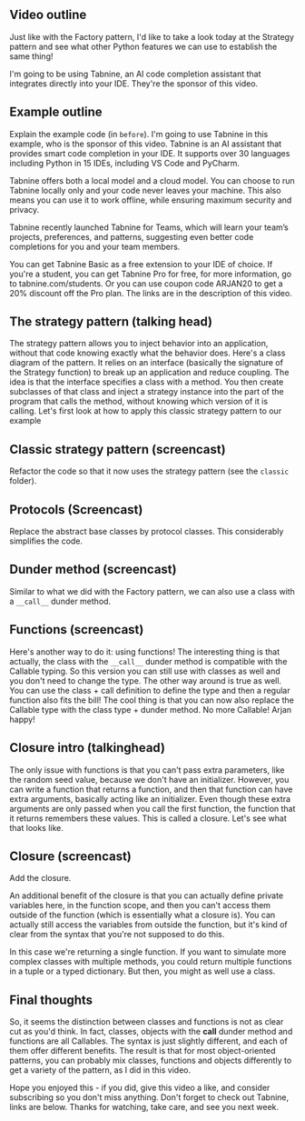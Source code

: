 ## Video outline

Just like with the Factory pattern, I'd like to take a look today at the Strategy pattern and see what other Python features we can use to establish the same thing!

I'm going to be using Tabnine, an AI code completion assistant that integrates directly into your IDE. They're the sponsor of this video.

## Example outline

Explain the example code (in `before`). I'm going to use Tabnine in this example, who is the sponsor of this video. Tabnine is an AI assistant that provides smart code completion in your IDE. It supports over 30 languages including Python in 15 IDEs, including VS Code and PyCharm.

Tabnine offers both a local model and a cloud model. You can choose to run Tabnine locally only and your code never leaves your machine. This also means you can use it to work offline, while ensuring maximum security and privacy.

Tabnine recently launched Tabnine for Teams, which will learn your team’s projects, preferences, and patterns, suggesting even better code completions for you and your team members.

You can get Tabnine Basic as a free extension to your IDE of choice. If you're a student, you can get Tabnine Pro for free, for more information, go to tabnine.com/students. Or you can use coupon code ARJAN20 to get a 20% discount off the Pro plan. The links are in the description of this video.

## The strategy pattern (talking head)

The strategy pattern allows you to inject behavior into an application, without that code knowing exactly what the behavior does. Here's a class diagram of the pattern. It relies on an interface (basically the signature of the Strategy function) to break up an application and reduce coupling. The idea is that the interface specifies a class with a method. You then create subclasses of that class and inject a strategy instance into the part of the program that calls the method, without knowing which version of it is calling. Let's first look at how to apply this classic strategy pattern to our example

## Classic strategy pattern (screencast)

Refactor the code so that it now uses the strategy pattern (see the `classic` folder).

## Protocols (Screencast)

Replace the abstract base classes by protocol classes. This considerably simplifies the code.

## Dunder method (screencast)

Similar to what we did with the Factory pattern, we can also use a class with a `__call__` dunder method.

## Functions (screencast)

Here's another way to do it: using functions! The interesting thing is that actually, the class with the `__call__` dunder method is compatible with the Callable typing. So this version you can still use with classes as well and you don't need to change the type. The other way around is true as well. You can use the class + call definition to define the type and then a regular function also fits the bill! The cool thing is that you can now also replace the Callable type with the class type + dunder method. No more Callable! Arjan happy!

## Closure intro (talkinghead)

The only issue with functions is that you can't pass extra parameters, like the random seed value, because we don't have an initializer. However, you can write a function that returns a function, and then that function can have extra arguments, basically acting like an initializer. Even though these extra arguments are only passed when you call the first function, the function that it returns remembers these values. This is called a closure. Let's see what that looks like.

## Closure (screencast)

Add the closure.

An additional benefit of the closure is that you can actually define private variables here, in the function scope, and then you can't access them outside of the function (which is essentially what a closure is). You can actually still access the variables from outside the function, but it's kind of clear from the syntax that you're not supposed to do this.

In this case we're returning a single function. If you want to simulate more complex classes with multiple methods, you could return multiple functions in a tuple or a typed dictionary. But then, you might as well use a class.

## Final thoughts

So, it seems the distinction between classes and functions is not as clear cut as you'd think. In fact, classes, objects with the **call** dunder method and functions are all Callables. The syntax is just slightly different, and each of them offer different benefits. The result is that for most object-oriented patterns, you can probably mix classes, functions and objects differently to get a variety of the pattern, as I did in this video.

Hope you enjoyed this - if you did, give this video a like, and consider subscribing so you don't miss anything. Don't forget to check out Tabnine, links are below. Thanks for watching, take care, and see you next week.
